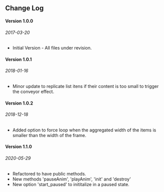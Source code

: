 ## Change Log


#### Version 1.0.0
###### 2017-03-20

* Initial Version - All files under revision.



#### Version 1.0.1
###### 2018-01-16

* Minor update to replicate list itens if their content is too small to trigger the conveyor effect.



#### Version 1.0.2
###### 2018-12-18

* Added option to force loop when the aggregated width of the items is smaller than the width of the frame.



#### Version 1.1.0
###### 2020-05-29

* Refactored to have public methods.
* New methods 'pauseAnim', 'playAnim', 'init' and 'destroy'
* New option 'start_paused' to inititalize in a paused state.
